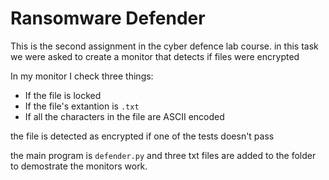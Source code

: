 # Ransomware Defender

This is the second assignment in the cyber defence lab course. 
in this task we were asked to create a monitor that detects if files were encrypted 

In my monitor I check three things:
* If the file is locked 
* If the file's extantion is `.txt`
* If all the characters in the file are ASCII encoded

the file is detected as encrypted if one of the tests doesn't pass

the main program is `defender.py` and three txt files are added to the folder to demostrate the monitors work.
